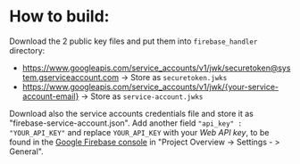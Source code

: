 # How to build:
Download the 2 public key files and put them into `firebase_handler` directory:

* https://www.googleapis.com/service_accounts/v1/jwk/securetoken@system.gserviceaccount.com -> Store as `securetoken.jwks`
* https://www.googleapis.com/service_accounts/v1/jwk/{your-service-account-email} -> Store as `service-account.jwks`

Download also the service accounts credentials file and store it as "firebase-service-account.json".
Add another field `"api_key" : "YOUR_API_KEY"` and replace `YOUR_API_KEY` with your *Web API key*, to be found in the [Google Firebase console](https://console.firebase.google.com) in "Project Overview -> Settings - > General".